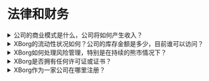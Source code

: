 # 法律和财务

<details>

<summary>公司的商业模式是什么，公司将如何产生收入？</summary>

该协议的收入可以描述如下：

#### 应用网络

* 季票和账户订阅（用户）
* 账户订阅（企业）
* 主要收藏品销售
* 发行平台费用

#### 去中心化游戏社区

* 游戏社区的专有股份
* 初始团队发行费用
* 玩家收益代币化费用
* 证书网络
* 证书 API 费用
* PGC 费用
* 顺序费用
* DAO GameFi 资产管理
* 对 Web3 游戏的直接投资
* 电子竞技团队赞助
* 锦标赛赞助

</details>

<details>

<summary>XBorg的流动性状况如何？公司的库存金额是多少，目前谁可以访问？</summary>

除去正在进行的种子轮融资，XBorg目前在其库存中持有80万美元。考虑到我们每月的总燃烧速度为4万美元，即使在此期间没有额外的利润，这相当于大约20个月的运营时间。至于库存管理，资金安全地保存在几个Gnosis保险柜（多签名钱包）中。对这些资金的访问受到严格控制，目前由Louis（XBorg的首席执行官）、SwissBorg财务主管以及另一位SwissBorg高管共同管理。

</details>

<details>

<summary>XBorg如何处理风险管理，特别是在持续的熊市情况下？</summary>

风险管理是XBorg运营的关键方面。我们采用精益运营模式，使我们能够保持相对较低的每月燃烧速度为4万美元，这包括为我们的12名全职团队成员提供的薪酬。通过每月每名员工约3300美元的平均工资，我们确保吸引和留住高素质的人才，同时保持可控的开支。

在持续的熊市情况下，我们目前的财务策略为我们提供了足够的运营时间，继续执行我们的路线图，而不需要立即获得额外资金。

</details>

<details>

<summary>XBorg是否拥有任何许可证或证书？</summary>

目前，XBorg没有持有任何特定的许可证或证书。然而，我们已经启动了VARA许可证的申请过程。

</details>

<details>

<summary>XBorg作为一家公司在哪里注册？</summary>

XBorg在迪拜的迪拜多商品中心（DMCC）内正式注册为XBorg DMCC。

</details>